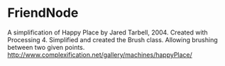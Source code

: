 # FriendNode
 A simplification of Happy Place by Jared Tarbell, 2004. Created with Processing 4.
 Simplified and created the Brush class. Allowing brushing between two given points.
http://www.complexification.net/gallery/machines/happyPlace/